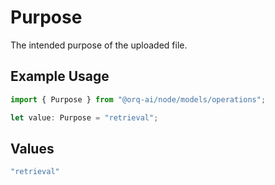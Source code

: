 # Purpose

The intended purpose of the uploaded file.

## Example Usage

```typescript
import { Purpose } from "@orq-ai/node/models/operations";

let value: Purpose = "retrieval";
```

## Values

```typescript
"retrieval"
```